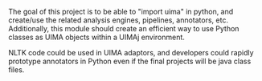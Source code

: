 The goal of this project is to be able to "import uima" in python, and create/use the related analysis engines, pipelines, annotators, etc. Additionally, this module should create an efficient way to use Python classes as UIMA objects within a UIMAj environment.

NLTK code could be used in UIMA adaptors, and developers could rapidly prototype annotators in Python even if the final projects will be java class files.